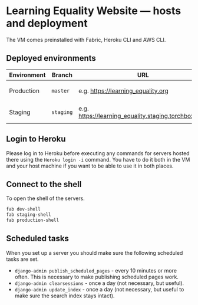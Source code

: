 # Learning Equality Website — hosts and deployment

The VM comes preinstalled with Fabric, Heroku CLI and AWS CLI.

## Deployed environments

| Environment | Branch    | URL                                                    | Heroku                                 |
| ----------- | --------- | ------------------------------------------------------ | -------------------------------------- |
| Production  | `master`  | e.g. https://learning_equality.org                  | e.g. `learning_equality-production` |
| Staging     | `staging` | e.g. https://learning_equality.staging.torchbox.com | e.g. `learning_equality-staging`    |

## Login to Heroku

Please log in to Heroku before executing any commands for servers hosted there
using the `Heroku login -i` command. You have to do it both in the VM and your
host machine if you want to be able to use it in both places.

## Connect to the shell

To open the shell of the servers.

```bash
fab dev-shell
fab staging-shell
fab production-shell
```

## Scheduled tasks

When you set up a server you should make sure the following scheduled tasks are set.

- `django-admin publish_scheduled_pages` - every 10 minutes or more often. This is necessary to make publishing scheduled pages work.
- `django-admin clearsessions` - once a day (not necessary, but useful).
- `django-admin update_index` - once a day (not necessary, but useful to make sure the search index stays intact).
